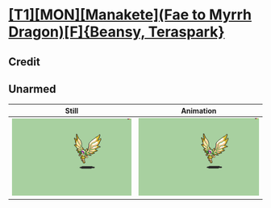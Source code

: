 # [\[T1\]\[MON\]\[Manakete\]\(Fae to Myrrh Dragon\)\[F\]{Beansy, Teraspark}](../)

## Credit


	
## Unarmed

| Still | Animation |
| :---: | :-------: |
| ![Unarmed still](./Unarmed_000.png) | ![Unarmed animation](./Unarmed.gif) |
